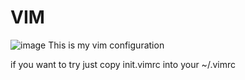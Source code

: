 # VIM
![image](https://user-images.githubusercontent.com/108277031/200780927-e75febec-9c69-4f1c-824d-ca7aeba93ec1.png)
This is my vim configuration

if you want to try just copy init.vimrc into your ~/.vimrc
